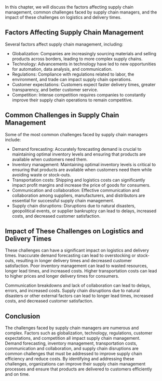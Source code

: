 
In this chapter, we will discuss the factors affecting supply chain management, common challenges faced by supply chain managers, and the impact of these challenges on logistics and delivery times.

Factors Affecting Supply Chain Management
-----------------------------------------

Several factors affect supply chain management, including:

* Globalization: Companies are increasingly sourcing materials and selling products across borders, leading to more complex supply chains.
* Technology: Advancements in technology have led to new opportunities for automation, data analysis, and communication.
* Regulations: Compliance with regulations related to labor, the environment, and trade can impact supply chain operations.
* Customer expectations: Customers expect faster delivery times, greater transparency, and better customer service.
* Competition: Intense competition requires companies to constantly improve their supply chain operations to remain competitive.

Common Challenges in Supply Chain Management
--------------------------------------------

Some of the most common challenges faced by supply chain managers include:

* Demand forecasting: Accurately forecasting demand is crucial to maintaining optimal inventory levels and ensuring that products are available when customers need them.
* Inventory management: Maintaining optimal inventory levels is critical to ensuring that products are available when customers need them while avoiding waste or stock-outs.
* Transportation costs: Shipping and logistics costs can significantly impact profit margins and increase the price of goods for consumers.
* Communication and collaboration: Effective communication and collaboration among suppliers, manufacturers, and distributors are essential for successful supply chain management.
* Supply chain disruptions: Disruptions due to natural disasters, geopolitical events, or supplier bankruptcy can lead to delays, increased costs, and decreased customer satisfaction.

Impact of These Challenges on Logistics and Delivery Times
----------------------------------------------------------

These challenges can have a significant impact on logistics and delivery times. Inaccurate demand forecasting can lead to overstocking or stock-outs, resulting in longer delivery times and decreased customer satisfaction. Poor inventory management can lead to wasted resources, longer lead times, and increased costs. Higher transportation costs can lead to higher prices and longer delivery times for consumers.

Communication breakdowns and lack of collaboration can lead to delays, errors, and increased costs. Supply chain disruptions due to natural disasters or other external factors can lead to longer lead times, increased costs, and decreased customer satisfaction.

Conclusion
----------

The challenges faced by supply chain managers are numerous and complex. Factors such as globalization, technology, regulations, customer expectations, and competition all impact supply chain management. Demand forecasting, inventory management, transportation costs, communication and collaboration, and supply chain disruptions are common challenges that must be addressed to improve supply chain efficiency and reduce costs. By identifying and addressing these challenges, organizations can improve their supply chain management processes and ensure that products are delivered to customers efficiently and on time.

